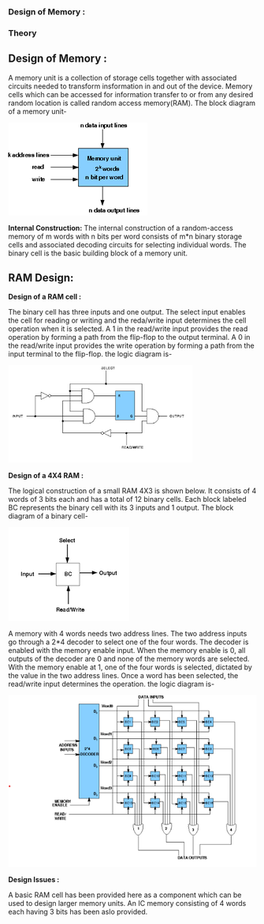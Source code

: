 
### Design of Memory :

### Theory

## Design of Memory :


A memory unit is a collection of storage cells together with associated circuits needed to transform insformation in and out of the device. Memory cells which can be accessed for information transfer to or from any desired random location is called random access memory(RAM). The block diagram of a memory unit-

<img src="./simulation/images/image_1.png">

**Internal Construction:** The internal construction of a random-access memory of m words with n bits per word consists of m*n binary storage cells and associated decoding circuits for selecting individual words. The binary cell is the basic building block of a memory unit.

## RAM Design:

**Design of a RAM cell :**

The binary cell has three inputs and one output. The select input enables the cell for reading or writing and the reda/write input determines the cell operation when it is selected. A 1 in the read/write input provides the read operation by forming a path from the flip-flop to the output terminal. A 0 in the read/write input provides the write operation by forming a path from the input terminal to the flip-flop. the logic diagram is-

<img src="./simulation/images/image_2.png">

**Design of a 4X4 RAM :**

The logical construction of a small RAM 4X3 is shown below. It consists of 4 words of 3 bits each and has a total of 12 binary cells. Each block labeled BC represents the binary cell with its 3 inputs and 1 output. The block diagram of a binary cell-

<img src="./simulation/images/image_3.png">

A memory with 4 words needs two address lines. The two address inputs go through a 2*4 decoder to select one of the four words. The decoder is enabled with the memory enable input. When the memory enable is 0, all outputs of the decoder are 0 and none of the memory words are selected. With the memory enable at 1, one of the four words is selected, dictated by the value in the two address lines. Once a word has been selected, the read/write input determines the operation. the logic diagram is-

<img src="./simulation/images/image_4.png">

**Design Issues :**

A basic RAM cell has been provided here as a component which can be used to design larger memory units. An IC memory consisting of 4 words each having 3 bits has been aslo provided.


